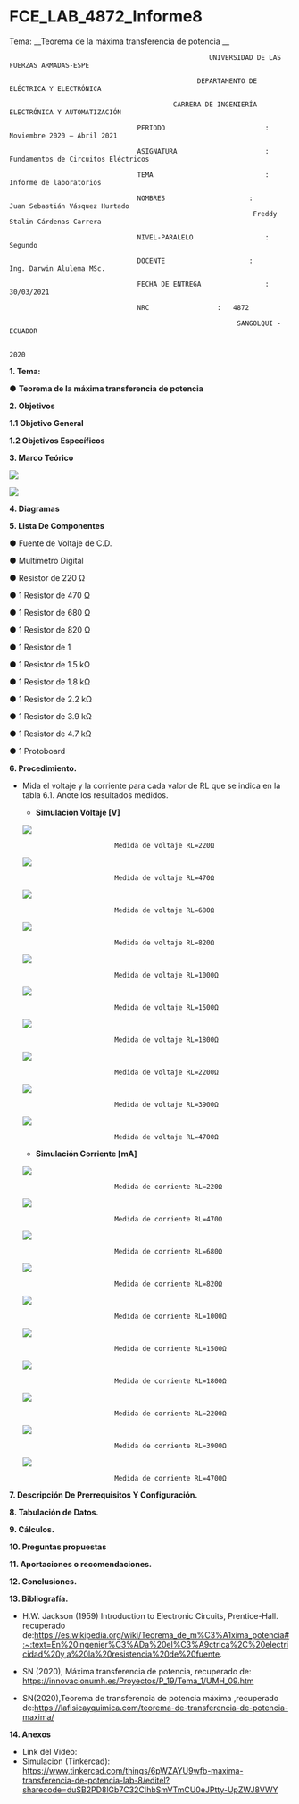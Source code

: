 # FCE_LAB_4872_Informe8
Tema: __Teorema de la máxima transferencia de potencia __

                                                      UNIVERSIDAD DE LAS FUERZAS ARMADAS-ESPE

                                                   DEPARTAMENTO DE ELÉCTRICA Y ELECTRÓNICA

                                             CARRERA DE INGENIERÍA ELECTRÓNICA Y AUTOMATIZACIÓN

                                    PERIODO        	                :       Noviembre 2020 – Abril 2021

                                    ASIGNATURA     	                :       Fundamentos de Circuitos Eléctricos 

                                    TEMA	                        : 	Informe de laboratorios
 
                                    NOMBRES       	          	:        Juan Sebastián Vásquez Hurtado 
				                                                 Freddy Stalin Cárdenas Carrera 

                                    NIVEL-PARALELO                  :       Segundo

                                    DOCENTE       	 	        :       Ing. Darwin Alulema MSc.

                                    FECHA DE ENTREGA                :       30/03/2021

                                    NRC 				:	4872
 
                                                             SANGOLQUI - ECUADOR

                                                                       2020
	
							       
								       
__1.	Tema:__

● 	__Teorema de la máxima transferencia de potencia__

__2.	Objetivos__

__1.1 Objetivo General__

__1.2 Objetivos Específicos__


__3.	Marco Teórico__ 

   ![](https://github.com/JuanSVasquezH/FCE_LAB_4872_Informe8/blob/main/imageneslab8/D2.png)
   
   
   ![](https://github.com/JuanSVasquezH/FCE_LAB_4872_Informe8/blob/main/imageneslab8/D1.png)
   
__4. Diagramas__
          

__5.	Lista De Componentes__

   ● Fuente de Voltaje de C.D.
   
   ● Multímetro Digital
   
● Resistor de 220 Ω

● 1 Resistor de 470 Ω

● 1 Resistor de 680 Ω

● 1 Resistor de 820 Ω

● 1 Resistor de 1 

● 1 Resistor de 1.5 kΩ

● 1 Resistor de 1.8 kΩ

● 1 Resistor de 2.2 kΩ

● 1 Resistor de 3.9 kΩ

● 1 Resistor de 4.7 kΩ

● 1 Protoboard


__6. Procedimiento.__

- Mida el voltaje y la corriente para cada valor de RL que se indica en la tabla 6.1.
Anote los resultados medidos.


   - __Simulacion Voltaje [V]__



   ![](https://github.com/JuanSVasquezH/FCE_LAB_4872_Informe8/blob/main/imageneslab8/V220.png)
   
                             Medida de voltaje RL=220Ω 
			     
   ![](https://github.com/JuanSVasquezH/FCE_LAB_4872_Informe8/blob/main/imageneslab8/V470.png)
   
                             Medida de voltaje RL=470Ω
			     
   ![](https://github.com/JuanSVasquezH/FCE_LAB_4872_Informe8/blob/main/imageneslab8/V680.png)
   
                             Medida de voltaje RL=680Ω 

   ![](https://github.com/JuanSVasquezH/FCE_LAB_4872_Informe8/blob/main/imageneslab8/V820.png)
   
                             Medida de voltaje RL=820Ω 

   ![](https://github.com/JuanSVasquezH/FCE_LAB_4872_Informe8/blob/main/imageneslab8/V1000.png)
   
                             Medida de voltaje RL=1000Ω
			     
   ![](https://github.com/JuanSVasquezH/FCE_LAB_4872_Informe8/blob/main/imageneslab8/V1500.png)
   
                             Medida de voltaje RL=1500Ω
			     
   ![](https://github.com/JuanSVasquezH/FCE_LAB_4872_Informe8/blob/main/imageneslab8/V1800.png)
   
                             Medida de voltaje RL=1800Ω
			     
   ![](https://github.com/JuanSVasquezH/FCE_LAB_4872_Informe8/blob/main/imageneslab8/V2200.png)
   
                             Medida de voltaje RL=2200Ω
			     
   ![](https://github.com/JuanSVasquezH/FCE_LAB_4872_Informe8/blob/main/imageneslab8/V3900.png)
   
                             Medida de voltaje RL=3900Ω 
			     
   ![](https://github.com/JuanSVasquezH/FCE_LAB_4872_Informe8/blob/main/imageneslab8/V4700.png)
   
                             Medida de voltaje RL=4700Ω 
			     
			     
			     
   - __Simulación Corriente [mA]__


   ![](https://github.com/JuanSVasquezH/FCE_LAB_4872_Informe8/blob/main/imageneslab8/I220.png)
   
                             Medida de corriente RL=220Ω 
			     
   ![](https://github.com/JuanSVasquezH/FCE_LAB_4872_Informe8/blob/main/imageneslab8/I470.png)
   
                             Medida de corriente RL=470Ω
			     
   ![](https://github.com/JuanSVasquezH/FCE_LAB_4872_Informe8/blob/main/imageneslab8/I680.png)
   
                             Medida de corriente RL=680Ω 

   ![](https://github.com/JuanSVasquezH/FCE_LAB_4872_Informe8/blob/main/imageneslab8/I820.png)
   
                             Medida de corriente RL=820Ω 

   ![](https://github.com/JuanSVasquezH/FCE_LAB_4872_Informe8/blob/main/imageneslab8/I1000.png)
   
                             Medida de corriente RL=1000Ω
			     
   ![](https://github.com/JuanSVasquezH/FCE_LAB_4872_Informe8/blob/main/imageneslab8/I1500.png)
   
                             Medida de corriente RL=1500Ω
			     
   ![](https://github.com/JuanSVasquezH/FCE_LAB_4872_Informe8/blob/main/imageneslab8/I1800.png)
   
                             Medida de corriente RL=1800Ω
			     
   ![](https://github.com/JuanSVasquezH/FCE_LAB_4872_Informe8/blob/main/imageneslab8/I2200.png)
   
                             Medida de corriente RL=2200Ω
			     
   ![](https://github.com/JuanSVasquezH/FCE_LAB_4872_Informe8/blob/main/imageneslab8/I3900.png)
   
                             Medida de corriente RL=3900Ω 
			     
   ![](https://github.com/JuanSVasquezH/FCE_LAB_4872_Informe8/blob/main/imageneslab8/I4700.png)
   
                             Medida de corriente RL=4700Ω 
			     
			     
__7. Descripción De Prerrequisitos Y Configuración.__

__8. Tabulación de Datos.__

__9. Cálculos.__

__10. Preguntas propuestas__



__11. Aportaciones o recomendaciones.__

__12. Conclusiones.__ 

__13. Bibliografía.__


- H.W. Jackson (1959) Introduction to Electronic Circuits, Prentice-Hall. recuperado de:https://es.wikipedia.org/wiki/Teorema_de_m%C3%A1xima_potencia#:~:text=En%20ingenier%C3%ADa%20el%C3%A9ctrica%2C%20electricidad%20y,a%20la%20resistencia%20de%20fuente.

- SN (2020), Máxima transferencia de potencia, recuperado de: https://innovacionumh.es/Proyectos/P_19/Tema_1/UMH_09.htm

- SN(2020),Teorema de transferencia de potencia máxima ,recuperado de:https://lafisicayquimica.com/teorema-de-transferencia-de-potencia-maxima/


__14. Anexos__

   - Link del Video: 
   - Simulacion (Tinkercad): https://www.tinkercad.com/things/6pWZAYU9wfb-maxima-transferencia-de-potencia-lab-8/editel?sharecode=duSB2PD8lGb7C32CIhbSmVTmCU0eJPtty-UpZWJ8VWY


